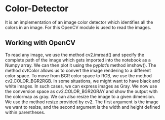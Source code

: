 # Color-Detector
It is an implementation of an image color detector which identifies all the colors in an image.
For this OpenCV module is used to read the images.

## Working with OpenCV
To read any image, we use the method cv2.imread() and specify the complete path of the image which gets imported into the notebook as a Numpy array. We can then plot it using the pyplot’s method imshow(). The method cvtColor allows us to convert the image rendering to a different color space. To move from BGR color space to RGB, we use the method cv2.COLOR_BGR2RGB. In some situations, we might want to have black and white images. In such cases, we can express images as Gray. We now use the conversion space as cv2.COLOR_BGR2GRAY and show the output with the colormap as gray. We can also resize the image to a given dimension. We use the method resize provided by cv2. The first argument is the image we want to resize, and the second argument is the width and height defined within parentheses.
